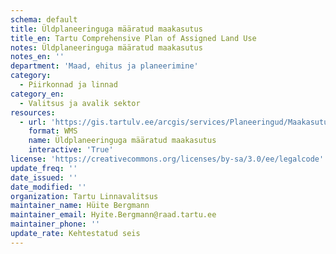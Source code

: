 ```yaml
---
schema: default
title: Üldplaneeringuga määratud maakasutus
title_en: Tartu Comprehensive Plan of Assigned Land Use
notes: Üldplaneeringuga määratud maakasutus
notes_en: ''
department: 'Maad, ehitus ja planeerimine'
category:
  - Piirkonnad ja linnad
category_en:
  - Valitsus ja avalik sektor
resources:
  - url: 'https://gis.tartulv.ee/arcgis/services/Planeeringud/Maakasutus_WMS/MapServer/WMSServer'
    format: WMS
    name: Üldplaneeringuga määratud maakasutus
    interactive: 'True'
license: 'https://creativecommons.org/licenses/by-sa/3.0/ee/legalcode'
update_freq: ''
date_issued: ''
date_modified: ''
organization: Tartu Linnavalitsus
maintainer_name: Hüite Bergmann
maintainer_email: Hyite.Bergmann@raad.tartu.ee
maintainer_phone: ''
update_rate: Kehtestatud seis
---
```

